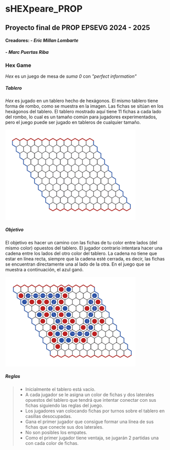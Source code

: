 # sHEXpeare_PROP
## Proyecto final de PROP EPSEVG 2024 - 2025
#### Creadores: - *Eric Millan Lombarte* 
####            - *Marc Puertas Riba*


### Hex Game
*Hex* es un juego de mesa de *suma 0* con *"perfect information"*

##### Tablero
*Hex* es jugado en un tablero hecho de hexágonos. El mismo tablero tiene forma de rombo, como se muestra en la imagen. Las fichas se sitúan en los hexágonos del tablero. El tablero mostrado aquí tiene 11 fichas a cada lado del rombo, lo cual es un tamaño común para jugadores experimentados, pero el juego puede ser jugado en tableros de cualquier tamaño.

<img src="media/hex-board-empty.png" alt="Hex Empty Board" style="zoom:40%;" />


##### Objetivo

El objetivo es hacer un camino con las fichas de tu color entre lados (del mismo color) opuestos del tablero. El jugador contrario intentara hacer una cadena entre los lados del otro color del tablero. La cadena no tiene que estar en línea recta, siempre que la cadena esté cerrada, es decir, las fichas se encuentran directamente una al lado de la otra. En el juego que se muestra a continuación, el azul ganó.

<img src="media/hex-board-win.png" alt="Hex Board Blue Win" style="zoom:40%;" />


##### Reglas

> - Inicialmente el tablero está vacío.
> - A cada jugador se le asigna un color de fichas y dos laterales opuestos del tablero que tendrá que intentar conectar con sus fichas siguiendo las reglas del juego.
> - Los jugadores van colocando fichas por turnos sobre el tablero en casillas desocupadas.
> - Gana el primer jugador que consigue formar una línea de sus fichas que conecte sus dos laterales. 
> - No son posibles los empates.
> - Como el primer jugador tiene ventaja, se jugarán 2 partidas una con cada color de fichas.
